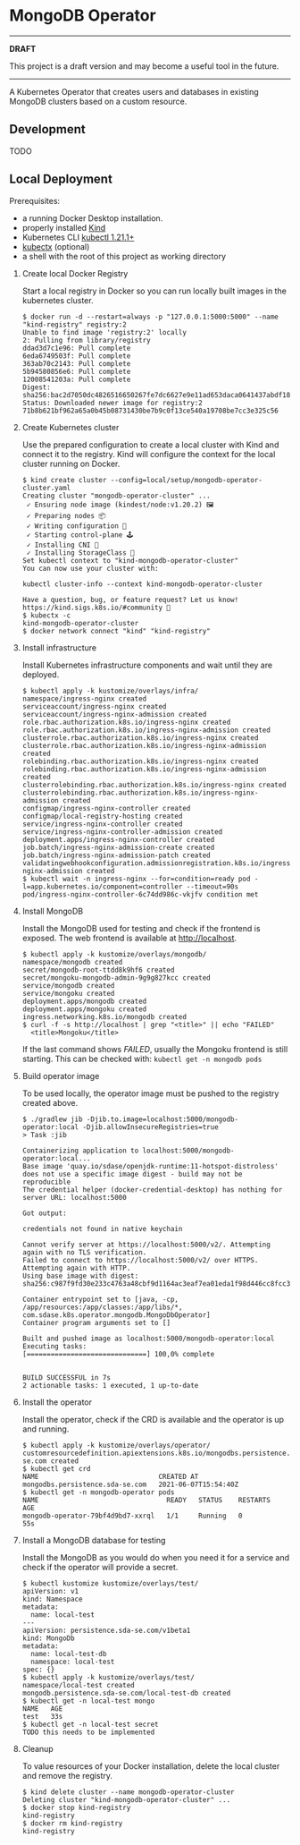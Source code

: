# MongoDB Operator

---

**DRAFT**

This project is a draft version and may become a useful tool in the future.

---


A Kubernetes Operator that creates users and databases in existing MongoDB clusters based on a
custom resource.

## Development

TODO

## Local Deployment

Prerequisites: 

- a running Docker Desktop installation.
- properly installed [Kind](https://kind.sigs.k8s.io/docs/user/quick-start)
- Kubernetes CLI [kubectl 1.21.1+](https://kubectl.docs.kubernetes.io/)
- [kubectx](https://github.com/ahmetb/kubectx) (optional)
- a shell with the root of this project as working directory

1. Create local Docker Registry
   
   Start a local registry in Docker so you can run locally built images in the kubernetes cluster.
   
   ```console
   $ docker run -d --restart=always -p "127.0.0.1:5000:5000" --name "kind-registry" registry:2
   Unable to find image 'registry:2' locally
   2: Pulling from library/registry
   ddad3d7c1e96: Pull complete 
   6eda6749503f: Pull complete 
   363ab70c2143: Pull complete 
   5b94580856e6: Pull complete 
   12008541203a: Pull complete 
   Digest: sha256:bac2d7050dc4826516650267fe7dc6627e9e11ad653daca0641437abdf18df27
   Status: Downloaded newer image for registry:2
   71b8b621bf962a65a0b45b08731430be7b9c0f13ce540a19708be7cc3e325c56
   ```
   
1. Create Kubernetes cluster
   
   Use the prepared configuration to create a local cluster with Kind and connect it to the
   registry.
   Kind will configure the context for the local cluster running on Docker.
    
   ```console
   $ kind create cluster --config=local/setup/mongodb-operator-cluster.yaml
   Creating cluster "mongodb-operator-cluster" ...
    ✓ Ensuring node image (kindest/node:v1.20.2) 🖼 
    ✓ Preparing nodes 📦  
    ✓ Writing configuration 📜 
    ✓ Starting control-plane 🕹️ 
    ✓ Installing CNI 🔌 
    ✓ Installing StorageClass 💾 
   Set kubectl context to "kind-mongodb-operator-cluster"
   You can now use your cluster with:
   
   kubectl cluster-info --context kind-mongodb-operator-cluster
   
   Have a question, bug, or feature request? Let us know! https://kind.sigs.k8s.io/#community 🙂
   $ kubectx -c
   kind-mongodb-operator-cluster
   $ docker network connect "kind" "kind-registry"
   ```
   
1. Install infrastructure
   
   Install Kubernetes infrastructure components and wait until they are deployed.
   
   ```console
   $ kubectl apply -k kustomize/overlays/infra/
   namespace/ingress-nginx created
   serviceaccount/ingress-nginx created
   serviceaccount/ingress-nginx-admission created
   role.rbac.authorization.k8s.io/ingress-nginx created
   role.rbac.authorization.k8s.io/ingress-nginx-admission created
   clusterrole.rbac.authorization.k8s.io/ingress-nginx created
   clusterrole.rbac.authorization.k8s.io/ingress-nginx-admission created
   rolebinding.rbac.authorization.k8s.io/ingress-nginx created
   rolebinding.rbac.authorization.k8s.io/ingress-nginx-admission created
   clusterrolebinding.rbac.authorization.k8s.io/ingress-nginx created
   clusterrolebinding.rbac.authorization.k8s.io/ingress-nginx-admission created
   configmap/ingress-nginx-controller created
   configmap/local-registry-hosting created
   service/ingress-nginx-controller created
   service/ingress-nginx-controller-admission created
   deployment.apps/ingress-nginx-controller created
   job.batch/ingress-nginx-admission-create created
   job.batch/ingress-nginx-admission-patch created
   validatingwebhookconfiguration.admissionregistration.k8s.io/ingress-nginx-admission created
   $ kubectl wait -n ingress-nginx --for=condition=ready pod -l=app.kubernetes.io/component=controller --timeout=90s
   pod/ingress-nginx-controller-6c74dd986c-vkjfv condition met
   ```

1. Install MongoDB
   
   Install the MongoDB used for testing and check if the frontend is exposed.
   The web frontend is available at [http://localhost](http://localhost).
   
   ```console
   $ kubectl apply -k kustomize/overlays/mongodb/
   namespace/mongodb created
   secret/mongodb-root-ttdd8k9hf6 created
   secret/mongoku-mongodb-admin-9g9g827kcc created
   service/mongodb created
   service/mongoku created
   deployment.apps/mongodb created
   deployment.apps/mongoku created
   ingress.networking.k8s.io/mongodb created
   $ curl -f -s http://localhost | grep "<title>" || echo "FAILED"
     <title>Mongoku</title>
   ```
   
   If the last command shows _FAILED_, usually the Mongoku frontend is still starting.
   This can be checked with: `kubectl get -n mongodb pods`
   
1. Build operator image
   
   To be used locally, the operator image must be pushed to the registry created above.
   
   ```console
   $ ./gradlew jib -Djib.to.image=localhost:5000/mongodb-operator:local -Djib.allowInsecureRegistries=true
   > Task :jib
   
   Containerizing application to localhost:5000/mongodb-operator:local...
   Base image 'quay.io/sdase/openjdk-runtime:11-hotspot-distroless' does not use a specific image digest - build may not be reproducible
   The credential helper (docker-credential-desktop) has nothing for server URL: localhost:5000
   
   Got output:
   
   credentials not found in native keychain
   
   Cannot verify server at https://localhost:5000/v2/. Attempting again with no TLS verification.
   Failed to connect to https://localhost:5000/v2/ over HTTPS. Attempting again with HTTP.
   Using base image with digest: sha256:c987f9fd30e233c4763a48cbf9d1164ac3eaf7ea01eda1f98d446cc8fcc33571
   
   Container entrypoint set to [java, -cp, /app/resources:/app/classes:/app/libs/*, com.sdase.k8s.operator.mongodb.MongoDbOperator]
   Container program arguments set to []
   
   Built and pushed image as localhost:5000/mongodb-operator:local
   Executing tasks:
   [==============================] 100,0% complete
   
   
   BUILD SUCCESSFUL in 7s
   2 actionable tasks: 1 executed, 1 up-to-date
   ```
   
1. Install the operator
   
   Install the operator, check if the CRD is available and the operator is up and running.
   
   ```console
   $ kubectl apply -k kustomize/overlays/operator/
   customresourcedefinition.apiextensions.k8s.io/mongodbs.persistence.sda-se.com created
   $ kubectl get crd
   NAME                              CREATED AT
   mongodbs.persistence.sda-se.com   2021-06-07T15:54:40Z
   $ kubectl get -n mongodb-operator pods
   NAME                                READY   STATUS    RESTARTS   AGE
   mongodb-operator-79bf4d9bd7-xxrql   1/1     Running   0          55s
   ```
   
1. Install a MongoDB database for testing
   
   Install the MongoDB as you would do when you need it for a service and check if the operator will
   provide a secret.
     
   ```console
   $ kubectl kustomize kustomize/overlays/test/
   apiVersion: v1
   kind: Namespace
   metadata:
     name: local-test
   ---
   apiVersion: persistence.sda-se.com/v1beta1
   kind: MongoDb
   metadata:
     name: local-test-db
     namespace: local-test
   spec: {}
   $ kubectl apply -k kustomize/overlays/test/
   namespace/local-test created
   mongodb.persistence.sda-se.com/local-test-db created
   $ kubectl get -n local-test mongo
   NAME   AGE
   test   33s
   $ kubectl get -n local-test secret
   TODO this needs to be implemented
   ```
   
1. Cleanup
   
   To value resources of your Docker installation, delete the local cluster and remove the registry.
   
   ```console
   $ kind delete cluster --name mongodb-operator-cluster
   Deleting cluster "kind-mongodb-operator-cluster" ...
   $ docker stop kind-registry
   kind-registry
   $ docker rm kind-registry
   kind-registry
   ```
   